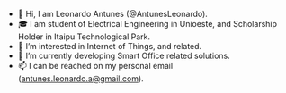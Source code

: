 - 👋 Hi, I am Leonardo Antunes (@AntunesLeonardo).
- 🎓 I am student of Electrical Engineering in Unioeste, and Scholarship Holder in Itaipu Technological Park.
- 👀 I’m interested in Internet of Things, and related.
- 🏢 I’m currently developing Smart Office related solutions.
- 📫 I can be reached on my personal email (antunes.leonardo.a@gmail.com).
